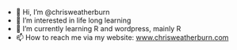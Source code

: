 - 👋 Hi, I’m @chrisweatherburn
- 👀 I’m interested in life long learning
- 🌱 I’m currently learning R and wordpress, mainly R
- 📫 How to reach me via my website: www.chrisweatherburn.com

<!---
chrisweatherburn/chrisweatherburn is a ✨ special ✨ repository because its `README.md` (this file) appears on your GitHub profile.
You can click the Preview link to take a look at your changes.
--->
